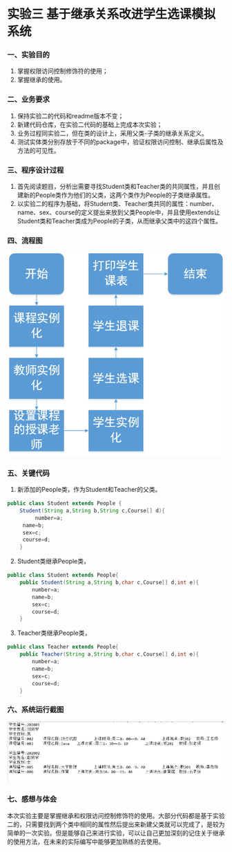 # 实验三 基于继承关系改进学生选课模拟系统
### 一、实验目的
1. 掌握权限访问控制修饰符的使用；
2. 掌握继承的使用。

### 二、业务要求
1. 保持实验二的代码和readme版本不变；
2. 新建代码仓库，在实验二代码的基础上完成本次实验；
3. 业务过程同实验二，但在类的设计上，采用父类-子类的继承关系定义。
4. 测试实体类分别存放于不同的package中，验证权限访问控制、继承后属性及方法的可见性。

### 三、程序设计过程
1. 首先阅读题目，分析出需要寻找Student类和Teacher类的共同属性，并且创建新的People类作为他们的父类，这两个类作为People的子类继承属性。
2. 以实验二的程序为基础，将Student类、Teacher类共同的属性：number、name、sex、course的定义提出来放到父类People中，并且使用extends让Student类和Teacher类成为People的子类，从而继承父类中的这四个属性。

### 四、流程图
![输入图片说明](Xuanke2/image.png)
### 五、关键代码
1. 新添加的People类，作为Student和Teacher的父类。
```java
public class Student extends People {
    Student(String a,String b,String c,Course[] d){
         number=a;
	 name=b;
	 sex=c;
	 course=d;
    }
```
2. Student类继承People类，
```java
public class Student extends People{
    public Student(String a,String b,char c,Course[] d,int e){
        number=a;
        name=b;
        sex=c;
        course=d;
    }
```
3. Teacher类继承People类，
```java
public class Teacher extends People{
    public Teacher(String a,String b,char c,Course[] d,int e){
        number=a;
        name=b;
        sex=c;
        course=d;
    }
```
### 六、系统运行截图
![输入图片说明](%E5%AE%9E%E9%AA%8C2%E8%BF%90%E8%A1%8C%E7%BB%93%E6%9E%9C%E6%88%AA%E5%9B%BE.jpg)
### 七、感想与体会
本次实验主要是掌握继承和权限访问控制修饰符的使用。大部分代码都是基于实验二的，只需要找到两个类中相同的属性然后提出来新建父类就可以完成了，是较为简单的一次实验。但是能够自己来进行实验，可以让自己更加深刻的记住关于继承的使用方法，在未来的实际编写中能够更加熟练的去使用。
